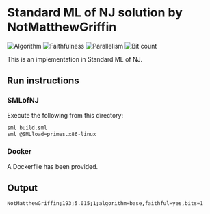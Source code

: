 # Standard ML of NJ solution by NotMatthewGriffin

![Algorithm](https://img.shields.io/badge/Algorithm-base-green)
![Faithfulness](https://img.shields.io/badge/Faithful-yes-green)
![Parallelism](https://img.shields.io/badge/Parallel-no-green)
![Bit count](https://img.shields.io/badge/Bits-1-green)

This is an implementation in Standard ML of NJ.

## Run instructions

### SMLofNJ

Execute the following from this directory:

```bash
sml build.sml
sml @SMLload=primes.x86-linux
```

### Docker
A Dockerfile has been provided.

## Output
```
NotMatthewGriffin;193;5.015;1;algorithm=base,faithful=yes,bits=1
```

